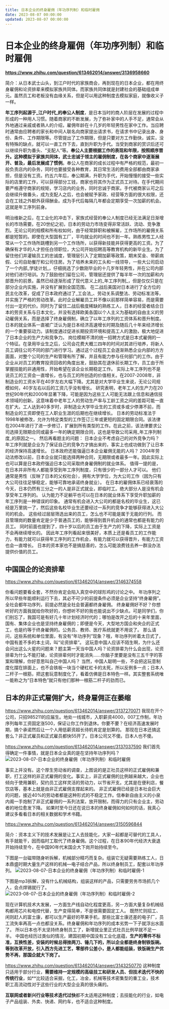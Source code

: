 ```yaml
---
title: 日本企业的终身雇佣（年功序列制）和临时雇佣
date: 2023-08-07 00:00:00
updated: 2023-08-07 00:00:00
---
```


# 日本企业的终身雇佣（年功序列制）和临时雇佣

**https://www.zhihu.com/question/613462014/answer/3136958660**

简介：从日本武士山头，到江户时代的家族商会，再到现在的日本企业，都在用终身雇佣和论资排辈来模拟家族共同体。而家族共同体就是封建社会的基础组成单元。虽然员工和老板没有血缘关系，但是可以用这种制度去模拟家庭，就像收义子一样。

**年工序列起源于_江户时代_的奉公人制度**，是日本当时的商人阶层在发展的过程中形成的一种用人习惯。随着商家的不断发展，为了弥补家中的人手不足，通常会从外地通过亲戚或者熟人的介绍，雇佣年龄在十几岁的年轻男性在家中工作。当应聘时通常由应聘者的家长和中间人联名向商家提出请求书，在请求书中记录出身、身份、条件、工作期限等。尽管提出了工作期限，但是只要对方工作勤快，诚实，没有特殊的缺点，就可以一直工作下去，直到升职为手代。当受到商家的赏识后还可以继续升职为番头、“支配人”等。**奉公人主要根据工作的表现和年限，按照顺序晋升。这种模拟于家族共同体，武士忠诚于领主的雇佣制度，在各个商家中逐渐展开、普及，最后发展成了惯例**。奉公人在商家的成长过程中有严格的规范，最初一般负责店内的杂务，同时也要接受各种教育，其日常生活的费用全部都由商家承担，但是没有工资。约五六年后，奉公期满，升职为手代，开始慢慢的接受一些实际的店里的工作，可以获得部分工钱，商家也将其作为正式员工对待。在手代期间要严格遵守商家的规矩，学习店内的业务，同时忠诚于商家。手代被商家认可之后会继续升做番头，成为支配人之后，也会被赋予家政、经营等方面的很大权限，还会在工钱之外额外获得酬金。成为手代后每隔几年都会定期享受一次加薪的机会。这就是年工序列前身。

明治维新之后，在工业化的冲击下，家族式经营的奉公人制度已经无法满足日渐增长的市场需要。在20世纪之初，日本的劳动力市场变得非常活跃、流动、竞争激烈。无论公司的规模和所有权如何，由于经常辞职和被解雇，工作场所的雇佣关系都是短暂的。即使在大型国有工厂，平均就业的时间也不到一年。熟练男性工人经常从一个工作场所跳槽到另一个工作场所，以获得新技能并获得更高的工资。为了确保有才华的人才担任白领职位，大公司开始招聘高等教育机构的新毕业生。为了留住他们并灌输员工的忠诚度，管理层引入了定期加薪等政策，期末奖金、带薪病假、公司自助餐厅和公司住房。为了培养未来的工头和一线领导，一些大公司启动了一个内部_学徒计划_，仔细挑选了少数刚毕业的十几岁年轻男性，并在公司内部对他们进行培训。为了鼓励他们留在公司，管理层还提供了每半年一次的加薪和内部晋升的前景。虽然已经逐渐形成了现代意义上的_年工序列制_，但是仅仅只是在部分企业内实施，并没有扩展到全国范围。
在二战后美国对日本进行了全方位的民主化改革，促成了日本政府通过了_工会法_、劳动关系调整法、劳动标准法等，并实施了严格的劳动改革。此时企业解雇员工并不像以前那样简单容易，而是需要付出一定的代价。同时为了留住二战后极度稀缺的熟练工人，日本的经营者结合日本的劳资关系与日本文化，并没有选择欧美各国以个人主义为基础的自由主义的劳动雇佣关系，而是选择了终身雇佣制，确立了以年工序列的工资体系和晋升制度。
日本的就业体系一直被广泛认为是日本经济高速增长时期及随后几十年来经济增长的一个重要驱动力。该制度通过促进长期投资环境和提高工人的激励，极大地促进了日本企业的生产力和竞争力。
岗位模糊不清的统一招聘方式是日本式雇佣的一个特征。在录用毕业生之后，公司会花费大概三四年的时间对其进行培养，将新人员工调往公司不同的部门进行学习。通过这个过程员工会逐渐熟悉企业内部的方方面面，对整个公司的生产和管理有所了解，并且有能力参与任何部门的工作。由于企业从对员工的教育投资回收的角度出发，鼓励其在退休前长期工作，员工由于所掌握技能的非通用性，开始希望在该企业长期稳定工作。
实际上年工序列也不是说员工的工资会一直增长，也与员工的所创造的价值相关。在2007-2008年，非制造业的工资水平在40岁左右大幅下降。尤其是对大学毕业生来说，无论公司规模如何，40岁左右以后的工资几乎没有增长。
研究表明，老年工人的生产力在20世纪90年代和2000年显著下降，可能是因为这些工人可能无法跟上信息和通信技术领域的创新。这意味着中老年工人的劳动生产率与工龄工资之间的差距可能一直在扩大。工人达到40多岁时，非制造业大学毕业生的工资或多或少停滞不前，而制造业的工资即使在工人职业生涯的后期也在继续增长。
日本的劳动标准法于1998年被修改，允许为特定类型的工作签订三年或更短的固定期限合同。该法律在2004年进行了进一步修订，扩展到所有类型的工作。在此之前，该法律要求公司选择无限期合同或最多一年的确定期限合同，这也是导致公司采用_年工序列制度_的原因之一。
然后再看题主的问题：
日本企业不考虑自己的对外竞争力吗？
年工序列就是企业为了保证自己的竞争力才搞出来的，事实上也成功做到了让日本的经济保持高速增长。
日本政府还能强逼日本企业雇佣无能的人吗？
2004年劳动法修改以前，日本企业就只能选择两种合同，无期限或者最多一年。因此实际上也可以算是日本政府强迫日本公司采取终身雇佣制的就业体系。
值得一提的是，在日本并非所有人都能享受到年工序列制度，只有很少的一部分人才可以。
他们通常是男性（反映了日本的父权社会），拥有大学学位，为大公司工作（因为只有大公司往往足够稳定，能够可靠地承诺终身就业）。
在日本的雇佣体系已经衰落的今天，日本仍然有三分之一的人是非正式就业，即临时工。绝大部分人是没有机会享受年工序列的。
认为能力不足躺平也可以在日本的就业体系下享受升职加薪的年工序列是一种错误的印象。
通常有机会进入大公司的都是名校的毕业生，这已经是万里挑一了，然后这些名校毕业生还要经过一系列的竞争才能够获得进入大公司的机会。
这些经过层层筛选出来的员工，怎么也不可能是属于无能的行列。
而且管理岗的数量肯定是少于普通员工的，能够得到晋升机会的通常也都是有能力的员工。
同时前面也提到了，四十岁以后的员工由于生产力的下降，实际上工资是不会再继续增长的。
因此年工序列看起来很美好，本质上还是看员工的工作能力，有能力就可以获得年工序列的工作机会，有能力就可以获得晋升，有能力工资也会一直增长。
日本的资本家也不是搞慈善的，怎么可能浪费钱去养一群没办法提供价值的员工。

## 中国国企的论资排辈
https://www.zhihu.com/question/613462014/answer/3146374558

你看问题要看全套，不然你肯定会陷入真空中的球形鸡的讨论之中。
年功序列之所以早些年能顺利运行下去，其必不可少的前提条件必须是企业坚持“终身雇佣”。全社会都年功序列，前提必然是全社会普遍都终身雇佣。
终身雇佣好不好？你想听好的方面我就给你吹好的，你想听不好的我也能说出不少缺点。可是同学们，你们别忘了，我国可是有好几十年计划经济时代的；哪怕是改开之后的十来年里面，国有、集体企业也是坚持终身雇佣的；即便是今天，大型地方国企和央企的正式工，也是约等于终身雇佣的。公务员、教师、医疗系统就更不用说了。
那么请问，这些系统和单位里面，有没有“年功序列”现象？哦，年功序列听着太日式了，中国有差不多的本土词，叫“论资排辈”。
这玩意中国人应该不陌生啊，为什么还会问出这么火星的问题来？题主第一天当中国人吗？论资排辈为什么会出现，论资排辈为什么不能打破，论资排辈何时才能消失……你脑子里要是没有三五千字的答案和理解，你好意思叫自己中国人吗？
当然，中国人聪明一些，不会把这玩意制度化摆在排面上，也不会铁板一块当个硬杠杠卡的太死，所以反例多一点；日本人二杆子一根筋，把这套玩意制度化了，看着仿佛是日本特色一样。其实整套系统唯一能称之为“日本特色”就只有他们那种一根筋二杆子的劲而已。

## 日本的非正式雇佣扩大，终身雇佣正在萎缩

https://www.zhihu.com/question/613462014/answer/3137270071
我现在开个公司，只招985211的应届生。地处一线城市，入职薪资4000，007工作制，年功序列每年工资固定涨500，保证让你工作到退休。你要不要？在经济高速发展时期，搞个承诺然后让一个人用低薪资超长待机肯定是划算的。
那现在日本还搞这套么？非正式雇员和正式雇员都快55开了。日本公司又不傻。日本人也不傻。

https://www.zhihu.com/question/613462014/answer/3137037590
我们首先得确定一件事情，就是日本企业真的是在坚持年功序列吗？
![2023-08-07-日本企业的终身雇佣（年功序列制）和临时雇佣](assets/2023-08-07-日本企业的终身雇佣（年功序列制）和临时雇佣.png)

事实上并没有。这个厚生劳动省的调查，上图说的是正社员这样的正式雇佣和兼职，打工这样的非正式雇佣的变化。事实上，非正式雇佣的比例越来越大，企业也倾向于使用兼职，契约员工这样灵活的劳动力，以节省开支。尤其是在便利店，餐饮店等，基本上就是由非正式雇佣支撑起来的。
非正式雇佣已经是日本社会巨大的问题，接近40%的劳动者都是这种形式的不稳定工作。信奉新自由主义的小泉内阁一手炮制了非正式雇佣的一系列法案，放开限制，而得力的只有企业主，劳动者的地位愈发下降。
如果时至今日还在说日本的终身雇佣如何如何的话，我真心建议多看看日本的相关数据和学术书籍。

https://www.zhihu.com/question/613462014/answer/3150596844

简介：资本主义下的技术发展是让工人去技能化，大家一起都是可替代的工具人，有手就能干，因而临时工取代了终身雇佣。这个过程，在日本90年代经济大衰退开始持续至今，在中国90年代末国企大下岗开始持续至今。

下图是一台磁带随身听拆解，机械部分精巧而复杂。组装它无疑需要熟练工人，日本鼎盛时期大量生产这样的机械—电子结合产品，所以终身制员工，配套以年功序列。
![2023-08-07-日本企业的终身雇佣（年功序列制）和临时雇佣-1](assets/2023-08-07-日本企业的终身雇佣（年功序列制）和临时雇佣-1.jpeg)

下图是mp3拆解，没有什么机械结构，组装这样的产品，只需要劳务市场抓几个人，会点焊锡就行了。
![2023-08-07-日本企业的终身雇佣（年功序列制）和临时雇佣-2](assets/2023-08-07-日本企业的终身雇佣（年功序列制）和临时雇佣-2.jpeg)

现在计算机技术大发展，一方面生产线自动化程度更高，另一方面大量复杂机械结构都用芯片和电控代替，生产变得简单，不是很需要固定工人。
既然忙则招工、闲则赶人的富士康，都可以生产最好的苹果手机，那些比富士康还差的电子厂，员工流失率再高一点也都没关系。终身雇佣和年功序列的成本劣势一下子就浮出水面了。
所以日本也不太坚持终身制员工了，新增就业里正式社员比例早就不足一半。
中国也经历过类似的情况，建国初期中国没有工业化底蕴，**生产的零件不标准，互换性差，安装的时候总得挫两刀、锤几下的，所以企业都是终身制铁饭碗。等到改革开放，引入西方先进工艺，零部件公差小，是人都能组装，铁饭碗生产优势不再，那国企就大下岗了。**

https://www.zhihu.com/question/613462014/answer/3143250770
这种制度只适用于部分行业，**需要维持一定规模的高级技工和研发人员、但技术迭代不快的传统行业**，如**比较适合采掘，化工，冶金，机械等技术密集型的重工业，技术职工高流动性对于这些行业的大型企业真的很头痛的。

**互联网或者新兴行业等技术迭代过快**都不太适用这种制度；去技能化的行业，如电子产品组装、外卖、快递、网约车，也不适合这种制度。
